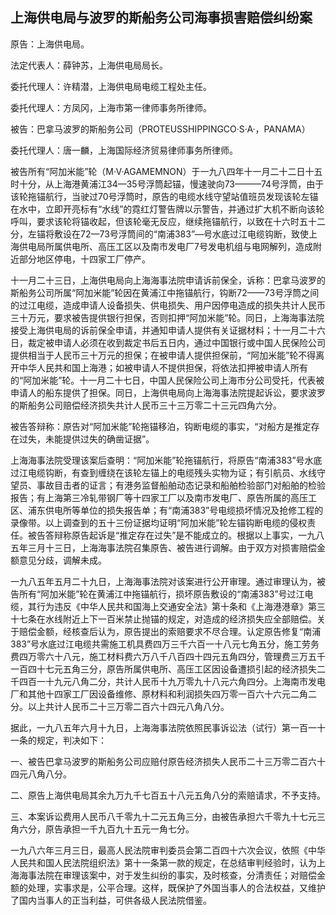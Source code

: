 ## 上海供电局与波罗的斯船务公司海事损害赔偿纠纷案

原告：上海供电局。

法定代表人：薛钟苏，上海供电局局长。

委托代理人：许精潜，上海供电局电缆工程处主任。

委托代理人：方凤冈，上海市第一律师事务所律师。

被告：巴拿马波罗的斯船务公司（PROTEUSSHIPPINGCO·S·A·，PANAMA）

委托代理人：唐一麟，上海国际经济贸易律师事务所律师。

被告所有“阿加米能”轮（M·V·AGAMEMNON）于一九八四年十一月二十二日十五时十分，从上海港黄浦江34—35号浮筒起锚，慢速驶向73———74号浮筒，由于该轮拖锚航行，当驶过70号浮筒时，原告的电缆水线守望站值班员发现该轮左锚在水中，立即开亮标有“水线”的霓红灯警告牌以示警告，并通过扩大机不断向该轮呼叫，要求该轮将锚收起，但该轮毫无反应，继续拖锚航行，以致在十六时五十二分，左锚将敷设在72—73号浮筒间的“南浦383”—号水底过江电缆钩断，致使上海供电局所属供电所、高压工区以及南市发电厂7号发电机组与电网解列，造成附近部分地区停电，十四家工厂停产。

十一月二十三日，上海供电局向上海海事法院申请诉前保全，诉称：巴拿马波罗的斯船务公司所属“阿加米能”轮因在黄浦江中拖锚航行，钩断72——73号浮筒之间的过江电缆，造成申请人设备损失、供电损失、用户因停电造成的损失共计人民币三十万元，要求被告提供银行担保，否则扣押“阿加米能”轮。同日，上海海事法院接受上海供电局的诉前保全申请，并通知申请人提供有关证据材料；十一月二十六日，裁定被申请人必须在收到裁定书后五日内，通过中国银行或中国人民保险公司提供相当于人民币三十万元的担保；在被申请人提供担保前，“阿加米能”轮不得离开中华人民共和国上海港；如被申请人不提供担保，将依法扣押被申请人所有的“阿加米能”轮。十一月二十七日，中国人民保险公司上海市分公司受托，代表被申请人的船东提供了担保。同日，上海供电局向上海海事法院提起诉讼，要求波罗的斯船务公司赔偿经济损失共计人民币三十三万零二十三元四角六分。

被告答辩称：原告对“阿加米能”轮拖锚移泊，钩断电缆的事实，“对船方是推定存在过失，未能提供过失的确凿证据”。

上海海事法院受理该案后查明：“阿加米能”轮拖锚航行，将原告“南浦383”号水底过江电缆钩断，有查到缠绕在该轮左锚上的电缆残头实物为证；有引航员、水线守望员、事故目击者的证言；有港务监督船舶动态记录和船舶检验部门对船舶的检验报告；有上海第三冷轧带钢厂等十四家工厂以及南市发电厂、原告所属的高压工区、浦东供电所等单位的损失报告单；有“南浦383”号电缆损坏情况及抢修工程的录像带。以上调查到的五十三份证据均证明“阿加米能”轮左锚钩断电缆的侵权责任。被告答辩称原告起诉是“推定存在过失”是不能成立的。根据以上事实，一九八五年三月十三日，上海海事法院召集原告、被告进行调解。由于双方对损害赔偿金额意见分歧，调解未成。

一九八五年五月二十九日，上海海事法院对该案进行公开审理。通过审理认为，被告所有“阿加米能”轮在黄浦江中拖锚航行，损坏原告敷设的“南浦383”号过江电缆，其行为违反《中华人民共和国海上交通安全法》第十条和《上海港港章》第三十七条在水线附近上下一百米禁止抛锚的规定，对造成的经济损失应全部赔偿。关于赔偿金额，经核查后认为，原告提出的索赔要求不尽合理。认定原告修复“南浦383”号水底过江电缆共需施工机具费四万三千六百一十八元七角五分，施工劳务费四万零六十八元，施工材料费六万八千八百四十四元五角四分，管理费三万五千一百四十七元五角三分，原告所属供电所、高压工区因设备遭损引起的经济损失二千四百一十九元八角二分，共计人民币十九万零九十八元六角四分。上海南市发电厂和其他十四家工厂因设备维修、原材料和利润损失四万零一百六十六元二角二分。以上共计人民币二十三万零二百六十四元八角八分。

据此，一九八五年六月十九日，上海海事法院依照民事诉讼法（试行）第一百一十一条的规定，判决如下：

一、被告巴拿马波罗的斯船务公司应赔付原告经济损失人民币二十三万零二百六十四元八角八分。

二、原告上海供电局其余九万九千七百五十八元五角八分的索赔请求，不予支持。

三、本案诉讼费用人民币八千零九十二元五角三分，由被告承担六千零九十七元三角六分，原告承担一千九百九十五元一角七分。

一九八六年三月三日，最高人民法院审判委员会第二百四十六次会议，依照《中华人民共和国人民法院组织法》第十一条第一款的规定，在总结审判经验时，认为上海海事法院在审理该案中，对于发生纠纷的事实，及时核查，分清责任；对赔偿金额的处理，实事求是，公平合理。这样，既保护了外国当事人的合法权益，又维护了国内当事人的正当利益，可供各级人民法院借鉴。

